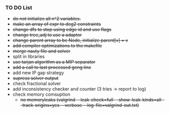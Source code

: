 ### TO DO List
* ~~do not initialize all n^2 variables.~~
* ~~make an array of expr to deg2 constraints~~
* ~~change dfs to stop using edge id and use flags~~
* ~~change tree_adj to use a adaptor~~
* ~~change parent array to be Node, initialize parent[v] = v~~
* ~~add compiler optimizations to the makefile~~
* ~~merge nauty file and solver~~
* split in libraries
* ~~use tarjan algorithm as a MIP separator~~
* ~~add a call to last processed geng line~~
* add new IP gap strategy
* ~~supress solver output~~
* check fractional solver
* add inconsistency checker and counter (3 tries -> report to log)
* check memory comsuption
	* ~~no memoryleaks (valgrind --leak-check=full --show-leak-kinds=all --track-origins=yes --verbose --log-file=valgrind-out.txt)~~
	